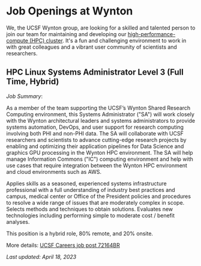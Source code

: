 # Job Openings at Wynton

We, the UCSF Wynton group, are looking for a skilled and talented
person to join our team for maintaining and developing our
[high-performance-compute (HPC) cluster].  It's a fun and challenging
environment to work in with great colleagues and a vibrant user
community of scientists and researchers.


## HPC Linux Systems Administrator Level 3 (Full Time, Hybrid)

_Job Summary_:

As a member of the team supporting the UCSF’s Wynton Shared Research Computing environment, this Systems Administrator ("SA") will work closely with the Wynton architectural leaders and systems administrators to provide systems automation, DevOps, and user support for research computing involving both PHI and non-PHI data. The SA will collaborate with UCSF researchers and scientists to advance cutting-edge research projects by enabling and optimizing their application pipelines for Data Science and graphics GPU processing in the Wynton HPC environment. The SA will help manage Information Commons ("IC") computing environment and help with use cases that require integration between the Wynton HPC environment and cloud environments such as AWS.

Applies skills as a seasoned, experienced systems infrastructure professional with a full understanding of industry best practices and campus, medical center or Office of the President policies and procedures to resolve a wide range of issues that are moderately complex in scope. Selects methods and techniques to obtain solutions. Evaluates new technologies including performing simple to moderate cost / benefit analyses.

This position is a hybrid role, 80% remote, and 20% onsite. 

More details: [UCSF Careers job post 72164BR]


_Last updated: April 18, 2023_


[UCSF Careers job post 72164BR]: https://sjobs.brassring.com/TGnewUI/Search/home/HomeWithPreLoad?partnerid=6495&siteid=5861&PageType=JobDetails&jobid=3402582#jobDetails=3402582_5861
[high-performance-compute (HPC) cluster]: /hpc/index.html
